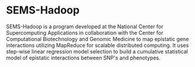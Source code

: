 # SEMS-Hadoop
SEMS-Hadoop is a program developed at the National Center for
Supercomputing Applications in collaboration with the Center for
Computational Biotechnology and Genomic Medicine to map epistatic gene
interactions utilizing MapReduce for scalable distributed computing. It uses
step-wise linear regression model selection to build a cumulative statistical
model of epistatic interactions between SNP's and phenotypes.